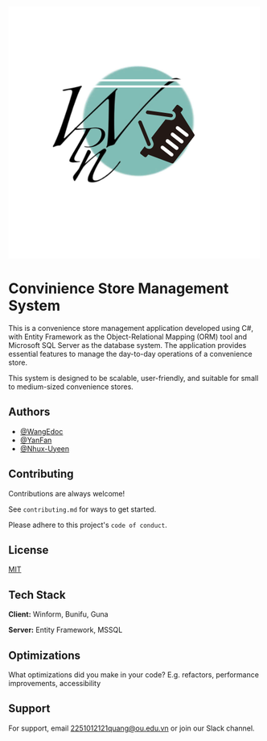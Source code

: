 
![Logo](https://github.com/thereaper0602/Store_Management_System/blob/product/Store_Manament_System/GUI/Resources/Black%20and%20White%20Modern%20Shoes%20Store%20Logo%20(1).png)


# Convinience Store Management System

This is a convenience store management application developed using C#, with Entity Framework as the Object-Relational Mapping (ORM) tool and Microsoft SQL Server as the database system. The application provides essential features to manage the day-to-day operations of a convenience store.

This system is designed to be scalable, user-friendly, and suitable for small to medium-sized convenience stores.


## Authors

- [@WangEdoc](https://github.com/thereaper0602)
- [@YanFan](https://github.com/yfyang41)
- [@Nhux-Uyeen](https://github.com/Nhux-Uyeen)


## Contributing

Contributions are always welcome!

See `contributing.md` for ways to get started.

Please adhere to this project's `code of conduct`.


## License

[MIT](https://choosealicense.com/licenses/mit/)


## Tech Stack

**Client:** Winform, Bunifu, Guna

**Server:** Entity Framework, MSSQL

## Optimizations

What optimizations did you make in your code? E.g. refactors, performance improvements, accessibility


## Support

For support, email 2251012121quang@ou.edu.vn or join our Slack channel.

